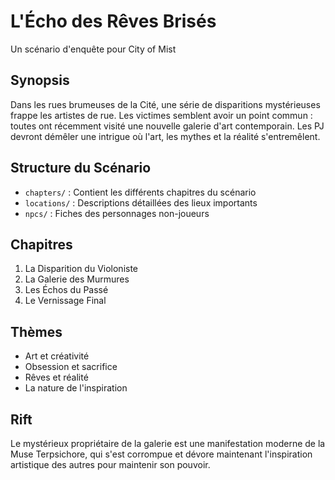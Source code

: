 # L'Écho des Rêves Brisés

Un scénario d'enquête pour City of Mist

## Synopsis
Dans les rues brumeuses de la Cité, une série de disparitions mystérieuses frappe les artistes de rue. Les victimes semblent avoir un point commun : toutes ont récemment visité une nouvelle galerie d'art contemporain. Les PJ devront démêler une intrigue où l'art, les mythes et la réalité s'entremêlent.

## Structure du Scénario
- `chapters/` : Contient les différents chapitres du scénario
- `locations/` : Descriptions détaillées des lieux importants
- `npcs/` : Fiches des personnages non-joueurs

## Chapitres
1. La Disparition du Violoniste
2. La Galerie des Murmures
3. Les Échos du Passé
4. Le Vernissage Final

## Thèmes
- Art et créativité
- Obsession et sacrifice
- Rêves et réalité
- La nature de l'inspiration

## Rift
Le mystérieux propriétaire de la galerie est une manifestation moderne de la Muse Terpsichore, qui s'est corrompue et dévore maintenant l'inspiration artistique des autres pour maintenir son pouvoir.
